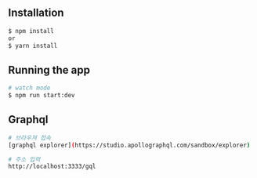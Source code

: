 ## Installation

```bash
$ npm install
or
$ yarn install
```

## Running the app

```bash
# watch mode
$ npm run start:dev
```

## Graphql

```bash
# 브라우져 접속
[graphql explorer](https://studio.apollographql.com/sandbox/explorer)

# 주소 입력
http://localhost:3333/gql
```
